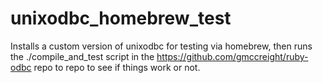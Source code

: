 # unixodbc_homebrew_test

Installs a custom version of unixodbc for testing via homebrew,
then runs the ./compile_and_test script in the https://github.com/gmccreight/ruby-odbc repo to
repo to see if things work or not.
